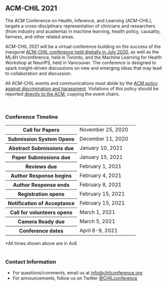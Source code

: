 ## ACM-CHIL 2021

The ACM Conference on Health, Inference, and Learning (ACM-CHIL), targets a cross-disciplinary representation of clinicians and researchers (from industry and academia) in machine learning, health policy, causality, fairness, and other related areas.

ACM-CHIL 2021 will be a virtual conference building on the success of the inaugural [ACM-CHIL conference held digitally in July 2020](/past-events.html), as well as the ML4H Unconference, held in Toronto, and the Machine Learning for Health Workshop at NeurIPS, held in Vancouver. The conference is designed to spark insight-driven discussions on new and emerging ideas that may lead to collaboration and discussion.

All ACM-CHIL events and communications must abide by the [ACM policy against discrimination and harassment](https://www.acm.org/about-acm/policy-against-harassment). Violations of this policy should be reported [directly to the ACM](https://www.acm.org/about-acm/reporting-unacceptable-behavior), copying the event chairs.

<br />

### Conference Timeline

<table class="timeline-table table table-striped table-sm">
  <tbody>
    <tr>
      <th scope="row">Call for Papers</th>
      <td>November 25, 2020</td>
      <td class="text-right"><span class="countdown" data-startdate="November 25, 2020"></span></td>
    </tr>
    <tr>
      <th scope="row">Submission System Opens</th>
      <td>December 11, 2020</td>
      <td class="text-right"><span class="countdown" data-startdate="December 11, 2020"></span></td>
    </tr>
    <tr>
      <th scope="row">Abstract Submissions due</th>
      <td>January 10, 2021</td>
      <td class="text-right"><span class="countdown" data-startdate="January 10, 2021"></span></td>
    </tr>
    <tr>
      <th scope="row">Paper Submissions due</th>
      <td>January 15, 2021</td>
      <td class="text-right"><span class="countdown" data-startdate="2021-01-15T06:59:00.00"></span></td>
    </tr>
    <tr>
      <th scope="row">Reviews due</th>
      <td>February 1, 2021</td>
      <td class="text-right"><span class="countdown" data-startdate="February 1, 2021"></span></td>
    </tr>
    <tr>
      <th scope="row">Author Response begins</th>
      <td>February 4, 2021</td>
      <td class="text-right"><span class="countdown" data-startdate="February 4, 2021"></span></td>
    </tr>
    <tr>
      <th scope="row">Author Response ends</th>
      <td>February 8, 2021</td>
      <td class="text-right"><span class="countdown" data-startdate="2021-02-08T11:59:00.00"></span></td>
    </tr>
    <tr>
      <th scope="row">Registration opens</th>
      <td>February 15, 2021</td>
      <td class="text-right"><span class="countdown" data-startdate="2021-02-15T23:59:00.00"></span></td>
    </tr>
    <tr>
      <th scope="row">Notification of Acceptance</th>
      <td>February 15, 2021</td>
      <td class="text-right"><span class="countdown" data-startdate="2021-02-15T23:59:00.00"></span></td>
    </tr>
    <tr>
      <th scope="row">Call for volunteers opens</th>
      <td>March 1, 2021</td>
      <td class="text-right"><span class="countdown" data-startdate="2021-03-01T23:59:00.00"></span></td>
    </tr>
    <tr>
      <th scope="row">Camera Ready due</th>
      <td>March 5, 2021</td>
      <td class="text-right"><span class="countdown" data-startdate="2021-03-05T23:59:00.00"></span></td>
    </tr>
    <tr>
      <th scope="row">Conference dates</th>
      <td>April 8-9, 2021</td>
      <td class="text-right"><span class="countdown" data-startdate="2021-04-08T23:59:00.00"></span></td>
    </tr>
  </tbody>
</table>
<div class="text-right">*All times shown above are in AoE</div>
<br />

### Contact Information

- For questions/comments, email us at [info@chilconference.org](mailto:info@chilconference.org)
- For announcements, follow us on Twitter [@CHILconference](https://twitter.com/chilconference)
